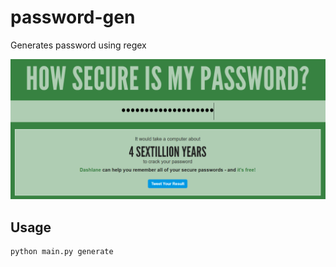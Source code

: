 # password-gen
Generates password using regex

![Proof Of Password strength](https://github.com/1hef001/password-gen/blob/master/Capture.PNG)

## Usage

```
python main.py generate
```
